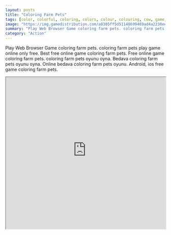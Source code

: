 ```yaml
---
layout: posts
title: "Coloring Farm Pets"
tags: [color, colorful, coloring, colors, colour, colouring, cow, game, games, html5, kid, kids, pig, player, free, online, games, oyna, game, free, games, play, play, games]
image: "https://img.gamedistribution.com/a8305ff5d51148699469ad4a2230eebe-512x384.jpeg"
summary: "Play Web Browser Game coloring farm pets. coloring farm pets play game online only free. Best free online game coloring farm pets. Free online game coloring farm pets. coloring farm pets oyunu oyna. Bedava coloring farm pets oyunu oyna. Online bedava coloring farm pets oyunu. Android, ios free game coloring farm pets."
category: "Action"
---
```


Play Web Browser Game coloring farm pets. coloring farm pets play game online only free. Best free online game coloring farm pets. Free online game coloring farm pets. coloring farm pets oyunu oyna. Bedava coloring farm pets oyunu oyna. Online bedava coloring farm pets oyunu. Android, ios free game coloring farm pets.

<iframe width="100%" height="480px;" src="https://html5.gamedistribution.com/a8305ff5d51148699469ad4a2230eebe/"></iframe>